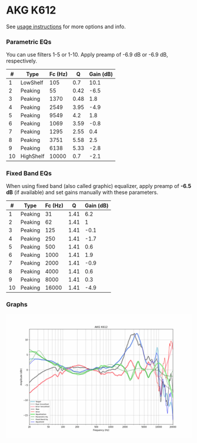 # AKG K612
See [usage instructions](https://github.com/jaakkopasanen/AutoEq#usage) for more options and info.

### Parametric EQs
You can use filters 1-5 or 1-10. Apply preamp of -6.9 dB or -6.9 dB, respectively.

|   # | Type      |   Fc (Hz) |    Q |   Gain (dB) |
|-----|-----------|-----------|------|-------------|
|   1 | LowShelf  |       105 | 0.7  |        10.1 |
|   2 | Peaking   |        55 | 0.42 |        -6.5 |
|   3 | Peaking   |      1370 | 0.48 |         1.8 |
|   4 | Peaking   |      2549 | 3.95 |        -4.9 |
|   5 | Peaking   |      9549 | 4.2  |         1.8 |
|   6 | Peaking   |      1069 | 3.59 |        -0.8 |
|   7 | Peaking   |      1295 | 2.55 |         0.4 |
|   8 | Peaking   |      3751 | 5.58 |         2.5 |
|   9 | Peaking   |      6138 | 5.33 |        -2.8 |
|  10 | HighShelf |     10000 | 0.7  |        -2.1 |

### Fixed Band EQs
When using fixed band (also called graphic) equalizer, apply preamp of **-6.5 dB** (if available) and set gains manually with these parameters.

|   # | Type    |   Fc (Hz) |    Q |   Gain (dB) |
|-----|---------|-----------|------|-------------|
|   1 | Peaking |        31 | 1.41 |         6.2 |
|   2 | Peaking |        62 | 1.41 |         1   |
|   3 | Peaking |       125 | 1.41 |        -0.1 |
|   4 | Peaking |       250 | 1.41 |        -1.7 |
|   5 | Peaking |       500 | 1.41 |         0.6 |
|   6 | Peaking |      1000 | 1.41 |         1.9 |
|   7 | Peaking |      2000 | 1.41 |        -0.9 |
|   8 | Peaking |      4000 | 1.41 |         0.6 |
|   9 | Peaking |      8000 | 1.41 |         0.3 |
|  10 | Peaking |     16000 | 1.41 |        -4.9 |

### Graphs
![](./AKG%20K612.png)

